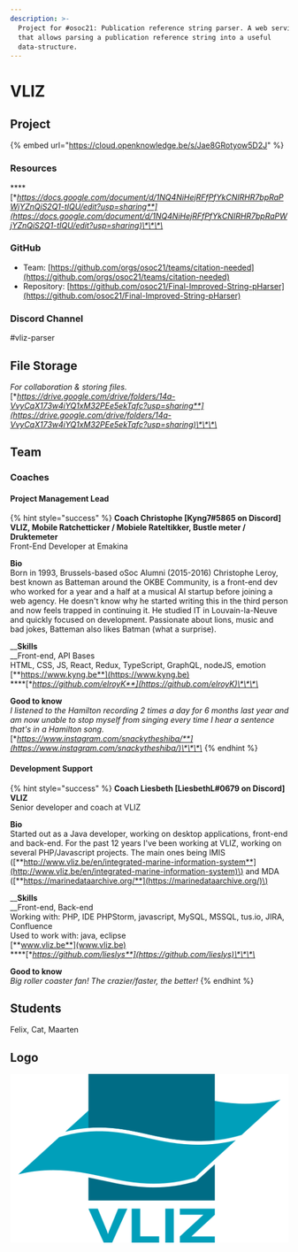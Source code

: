 ```yaml
---
description: >-
  Project for #osoc21: Publication reference string parser. A web service API
  that allows parsing a publication reference string into a useful
  data-structure.
---
```


# VLIZ

## Project

{% embed url="https://cloud.openknowledge.be/s/Jae8GRotyow5D2J" %}

### Resources

\*\*\*\*[**https://docs.google.com/document/d/1NQ4NiHejRFfPfYkCNIRHR7bpRaPWjYZnQiS2Q1-tIQU/edit?usp=sharing**](https://docs.google.com/document/d/1NQ4NiHejRFfPfYkCNIRHR7bpRaPWjYZnQiS2Q1-tIQU/edit?usp=sharing)\*\*\*\*

### GitHub

* Team: [https://github.com/orgs/osoc21/teams/citation-needed](https://github.com/orgs/osoc21/teams/citation-needed)
* Repository: [https://github.com/osoc21/Final-Improved-String-pHarser](https://github.com/osoc21/Final-Improved-String-pHarser)

### **Discord Channel**

\#vliz-parser

## File Storage

_For collaboration & storing files._  
[**https://drive.google.com/drive/folders/14a-VvyCqX173w4iYQ1xM32PEe5ekTqfc?usp=sharing**](https://drive.google.com/drive/folders/14a-VvyCqX173w4iYQ1xM32PEe5ekTqfc?usp=sharing)\*\*\*\*

## Team

### Coaches

#### Project Management Lead

{% hint style="success" %}
**Coach Christophe \[Kyng7\#5865 on Discord\]  
VLIZ, Mobile Ratchetticker / Mobiele Rateltikker, Bustle meter / Druktemeter**  
Front-End Developer at Emakina  
  
**Bio**  
Born in 1993, Brussels-based oSoc Alumni \(2015-2016\) Christophe Leroy, best known as Batteman around the OKBE Community, is a front-end dev who worked for a year and a half at a musical AI startup before joining a web agency. He doesn't know why he started writing this in the third person and now feels trapped in continuing it. He studied IT in Louvain-la-Neuve and quickly focused on development. Passionate about lions, music and bad jokes, Batteman also likes Batman \(what a surprise\).  
  
__**Skills**  
__Front-end, API Bases  
HTML, CSS, JS, React, Redux, TypeScript, GraphQL, nodeJS, emotion  
[**https://www.kyng.be**](https://www.kyng.be)  
****[**https://github.com/elroyK**](https://github.com/elroyK)\*\*\*\*

**Good to know**  
_I listened to the Hamilton recording 2 times a day for 6 months last year and am now unable to stop myself from singing every time I hear a sentence that's in a Hamilton song._  
[**https://www.instagram.com/snackytheshiba/**](https://www.instagram.com/snackytheshiba/)\*\*\*\*
{% endhint %}

#### Development Support

{% hint style="success" %}
**Coach Liesbeth \[LiesbethL\#0679 on Discord\]  
VLIZ**  
Senior developer and coach at VLIZ  
  
**Bio**  
Started out as a Java developer, working on desktop applications, front-end and back-end. For the past 12 years I've been working at VLIZ, working on several PHP/Javascript projects. The main ones being IMIS \([**http://www.vliz.be/en/integrated-marine-information-system**](http://www.vliz.be/en/integrated-marine-information-system)\) and MDA \([**https://marinedataarchive.org/**](https://marinedataarchive.org/)\)  
  
__**Skills**  
__Front-end, Back-end  
Working with: PHP, IDE PHPStorm, javascript, MySQL, MSSQL, tus.io, JIRA, Confluence  
Used to work with: java, eclipse  
[**www.vliz.be**](www.vliz.be)  
****[**https://github.com/lieslys**](https://github.com/lieslys)\*\*\*\*

**Good to know**  
_Big roller coaster fan! The crazier/faster, the better!_
{% endhint %}

## Students

Felix, Cat, Maarten

## Logo

![Logo VLIZ](../.gitbook/assets/vliz-logo.svg)

